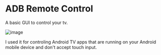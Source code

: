 # ADB Remote Control

A basic GUI to control your tv.

![image](https://github.com/TAJLNsScripts/ADB-Remote-Control/assets/138971402/d4133d80-5df7-4043-99a1-1a157a7f159e)


I used it for controling Android TV apps that are running on your Android mobile device and don't accept touch input.
